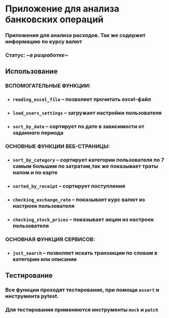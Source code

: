 # Приложение для анализа банковских операций
### Приложения для анализа расходов. Так же содержит информацию по курсу валют
### Статус: ~*в разработке*~
## Использование
### **ВСПОМОГАТЕЛЬНЫЕ ФУНКЦИИ:**
* ### `reading_excel_file` – позволяет прочитать excel-файл
* ### `load_users_settings` – загружает настройки пользователя
* ### `sort_by_date` – сортирует по дате в зависимости от заданного периода
### **ОСНОВНЫЕ ФУНКЦИИ ВЕБ-СТРАНИЦЫ:**
* ### `sort_by_category` – сортирует категории пользователя по 7 самым большим по затратам,так же показывает траты налом и по карте
* ### `sorted_by_receipt` – сортирует поступления
* ### `checking_exchange_rate` – показывает курс валют из настроек пользователя
* ### `checking_stock_prices` – показывает акции из настроек пользователя
### **ОСНОВНАЯ ФУНКЦИЯ СЕРВИСОВ:**
* ### `just_search` – позволяет искать транзакции по словам в категории или описании
## Тестирование
### Все функции проходят тестирование, при помощи `assert` и инструмента pytest.
### Для тестирования применяются инструменты `mock` и `patch`
